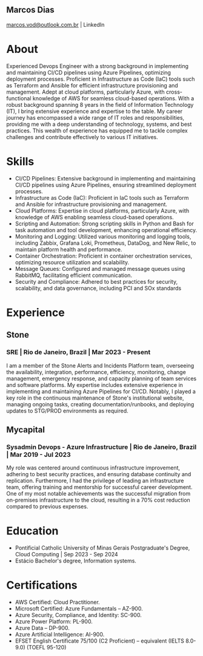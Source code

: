 ## Marcos Dias
marcos.vod@outlook.com.br | LinkedIn

# About
Experienced Devops Engineer with a strong background in implementing and maintaining CI/CD pipelines using Azure Pipelines, optimizing deployment processes. Proficient in Infrastructure as Code (IaC) tools such as Terraform and Ansible for efficient infrastructure provisioning and management. Adept at cloud platforms, particularly Azure, with cross-functional knowledge of AWS for seamless cloud-based operations. With a robust background spanning 8 years in the field of Information Technology (IT), I bring extensive experience and expertise to the table. My career journey has encompassed a wide range of IT roles and responsibilities, providing me with a deep understanding of technology, systems, and best practices. This wealth of experience has equipped me to tackle complex challenges and contribute effectively to various IT initiatives.

# Skills
- CI/CD Pipelines: Extensive background in implementing and maintaining CI/CD pipelines using Azure Pipelines, ensuring streamlined deployment processes.
- Infrastructure as Code (IaC): Proficient in IaC tools such as Terraform and Ansible for infrastructure provisioning and management.
- Cloud Platforms: Expertise in cloud platforms, particularly Azure, with knowledge of AWS enabling seamless cloud-based operations.
- Scripting and Automation: Strong scripting skills in Python and Bash for task automation and tool development, enhancing operational efficiency.
- Monitoring and Logging: Utilized various monitoring and logging tools, including Zabbix, Grafana Loki, Prometheus, DataDog, and New Relic, to maintain platform health and performance.
- Container Orchestration: Proficient in container orchestration services, optimizing resource utilization and scalability.
- Message Queues: Configured and managed message queues using RabbitMQ, facilitating efficient communication.
- Security and Compliance: Adhered to best practices for security, scalability, and data governance, including PCI and SOx standards
  
# Experience
## Stone
### SRE | Rio de Janeiro, Brazil | Mar 2023 - Present
I am a member of the Stone Alerts and Incidents Platform team, overseeing the availability, integration, performance, efficiency, monitoring, change management, emergency response, and capacity planning of team services and software platforms. 
My expertise includes extensive experience in implementing and maintaining Azure Pipelines for CI/CD. Notably, I played a key role in the continuous maintenance of Stone's institutional website, managing ongoing tasks, creating documentation/runbooks, and deploying updates to STG/PROD environments as required.

## Mycapital
### Sysadmin Devops - Azure Infrastructure | Rio de Janeiro, Brazil | Mar 2019 - Jul 2023
My role was centered around continuous infrastructure improvement, adhering to best security practices, and ensuring database continuity and replication. Furthermore, I had the privilege of leading an infrastructure team, offering training and mentorship for successful career development. One of my most notable achievements was the successful migration from on-premises infrastructure to the cloud, resulting in a 70% cost reduction compared to previous expenses.


# Education
- Pontificial Catholic University of Minas Gerais Postgraduate's Degree, Cloud Computing | Sep 2023 - Sep 2024
- Estácio Bachelor's degree, Information systems.
# Certifications
- AWS Certified: Cloud Practitioner.
- Microsoft Certified: Azure Fundamentals – AZ-900.
- Azure Security, Compliance, and Identity: SC-900.
- Azure Power Platform: PL-900.
- Azure Data – DP-900.
- Azure Artificial Intelligence: AI-900.
- EFSET English Certificate 75/100 (C2 Proficient) – equivalent (IELTS 8.0-9.0) (TOEFL 95-120)
